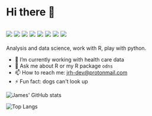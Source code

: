 # Hi there 👋

![](https://img.shields.io/badge/-Linux-FCC624?logo=Linux&logoColor=white&style=flat)
![](https://img.shields.io/badge/-Pop!_OS-48B9C7?logo=Pop!_OS&logoColor=white&style=flat)
![](https://img.shields.io/badge/-R-276DC3?logo=R&logoColor=white&style=flat)
![](https://img.shields.io/badge/-Python-3776AB?logo=Python&logoColor=white&style=flat)
![](https://img.shields.io/badge/-PostgreSQL-4169E1?logo=PostgreSQL&logoColor=white&style=flat)
![](https://img.shields.io/badge/-vscode-007ACC?logo=Visual%20Studio%20Code&logoColor=white&style=flat)
![](https://img.shields.io/badge/-RStudio-007ACC?logo=RStudio&logoColor=white&style=flat)
[![](https://img.shields.io/badge/-Spotify-1DB954?logo=Spotify&logoColor=white&style=flat)](https://open.spotify.com/user/31xabugm27xkm377cjtip3e6dtsq)
---
Analysis and data science, work with R, play with python. 

- 🔭 I’m currently working with health care data
- 💬 Ask me about R or my R package `odns`
- 📫 How to reach me: jrh-dev@protonmail.com
- ⚡ Fun fact: dogs can't look up

![James' GitHub stats](https://github-readme-stats.vercel.app/api?username=jrh-dev&show_icons=true&theme=radical)

![Top Langs](https://github-readme-stats.vercel.app/api/top-langs/?username=jrh-dev&theme=radical)
